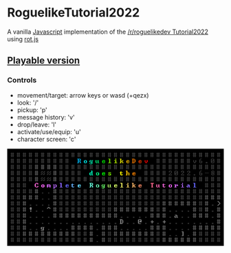# RoguelikeTutorial2022

A vanilla [Javascript](https://javascript.info/) implementation of the [/r/roguelikedev Tutorial2022](https://www.reddit.com/r/roguelikedev/comments/vhfsda/roguelikedev_does_the_complete_roguelike_tutorial/) using [rot.js](https://github.com/ondras/rot.js)

## [Playable version](https://jarrahtech.github.io/RoguelikeTutorial2022/)

### Controls

* movement/target: arrow keys or wasd (+qezx)
* look: '/'
* pickup: 'p'
* message history: 'v'
* drop/leave: 'l'
* activate/use/equip: 'u'
* character screen: 'c'

![/r/roguelikedev Tutorial2022 Logo](/assets/img/logo.png)
